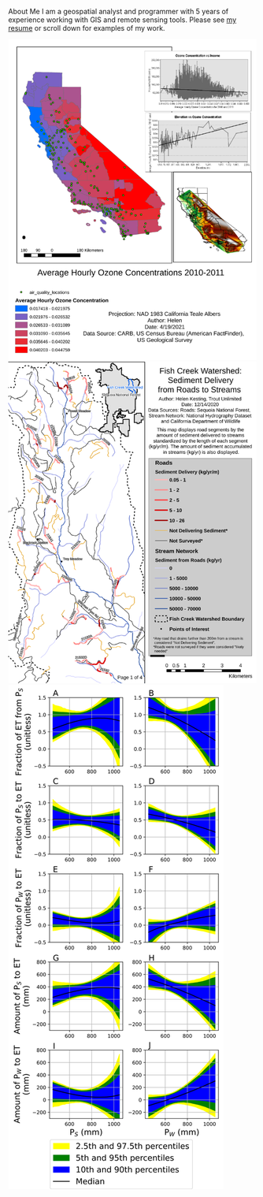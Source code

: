 

About Me
I am a geospatial analyst and programmer with 5 years of experience working with GIS and remote sensing tools. Please see <a href="/assets/images/KestingResume.pdf" class="image fit"><img target="_blank">my resume</a> or scroll down for examples of my work. 

![Map of ozone concentrations](/assets/images/CourseraOzone.svg)
![Roads decommissioning project](/assets/images/SequoiaRoadsDecom_CVD.svg)
![Bootstrapping numerical solution figures to show precipitation partitioning](/assets/images/ETpartitioning.svg)

